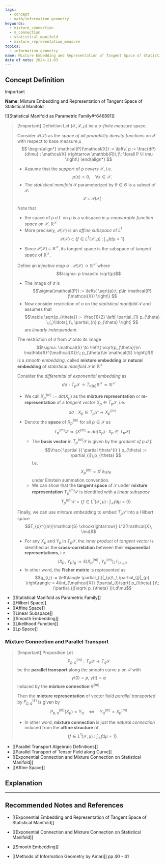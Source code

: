 ```yaml
---
tags:
  - concept
  - math/information_geometry
keywords:
  - mixture_connection
  - m_connection
  - statistical_manifold
  - mixture_representation_measure
topics:
  - information_geometry
name: Mixture Embedding and Representation of Tangent Space of Statistical Manifold
date of note: 2024-11-03
---
```


## Concept Definition

>[!important]
>**Name**: Mixture Embedding and Representation of Tangent Space of Statistical Manifold

![[Statistical Manifold as Parametric Family#^646891]]

>[!important] Definition
>Let $(\mathcal{X}, \mathscr{F}, \mu)$ be a *$\sigma$-finite measure* space.  
>
>Consider $\mathcal{P}(\mathcal{X})$ as the *space of all probability density functions* on $\mathcal{X}$ with respect to base measure $\mu$
>$$
> \begin{align*}
> \mathcal{P}(\mathcal{X}) := \left\{ p := \frac{dP}{d\mu} : \mathcal{X} \rightarrow \mathbb{R}\;|\; \forall P \ll \mu   \right\} 
> \end{align*}
>$$  
>- Assume that the *support* of $p$ *covers* $\mathcal{X}$, i.e. $$p(x) >0, \quad \forall x \in \mathcal{X}.$$
>- The *statistical manifold* $\mathcal{S}$ parameterized by $\theta\in \Theta$ is a subset of $\mathcal{P}$. $$\mathcal{S} \subset \mathcal{P}(\mathcal{X})$$
>  
>Note that 
>- the space of p.d.f. on $\mu$ is a subspace in *$\mu$-measurable function space* on $\mathcal{X}$, $\mathbb{R}^{\mathcal{X}}$
>- More precisely, $\mathcal{P}(\mathcal{X})$ is an *affine subspace* of $L^1$ $$\mathcal{P}(\mathcal{X})  \subset \left\{ f\in L^1(\mathcal{X},\mu) \;:\; \int_{\mathcal{X}}f d\mu = 1 \right\} $$
>- Since $\mathcal{P}(\mathcal{X}) \subset \mathbb{R}^{\mathcal{X}}$, its tangent space is the subspace of tangent space of $\mathbb{R}^{\mathcal{X}}$. 
>
>Define an *injective map* $\sigma: \mathcal{P}(\mathcal{X}) \to \mathbb{R}^{\mathcal{X}}$ where  $$\sigma: p \mapsto \sqrt{p}$$
>- The image of $\sigma$ is $$\sigma(\mathcal{P}) := \left\{ \sqrt{p}:\; p\in \mathcal{P}(\mathcal{X}) \right\} $$
>- Now consider restriction of $\sigma$ on the *statistical manifold* $\mathcal{S}$ and assumes that $$\nabla  \sqrt{p_{\theta}} := \frac{1}{2} \left[ \partial_{1} p_{\theta} \,{,}\ldots{,}\, \partial_{n} p_{\theta} \right] $$ are *linearly indenpendent.*
>
>The restriction of $\sigma$ from $\mathcal{S}$ onto its image $$\sigma: \mathcal{S} \to \left\{ \sqrt{p_{\theta}}\in \mathbb{R}^{\mathcal{X}}:\; p_{\theta}\in \mathcal{S} \right\}$$ is a *smooth embedding*, called **mixture embedding** or **natural embedding** of *statistical manifold* $\mathcal{S}$ in $\mathbb{R}^{\mathcal{X}}$
>
> Consider the *differential* of *exponential embedding* as $$d\sigma: T_{p}\mathcal{S} \to T_{\sigma(p)}\mathbb{R}^{\mathcal{X}} \simeq \mathbb{R}^{\mathcal{X}}$$ 
>- We call $X_{p}^{(m)} := d\sigma(X_{p})$ as the **mixture representation** or **m-representation** of a *tangent vector* $X_{p} \in T_{p}\mathcal{S}$, i.e. $$d\sigma: X_{p} \in T_{p}\mathcal{S} \to X_{p}^{(m)}$$ 
>- Denote the **space** of $X_{p}^{(m)}$ for all $p\in \mathcal{S}$ as $$T_{p}^{(m)}\mathcal{S} := \left\{ X^{(m)} = d\sigma(X_{p}) \;:\; X_{p} \in T_{p}\mathcal{S} \right\} $$
>	- The **basis vector** in $T_{p}^{(m)}\mathcal{S}$ is given by the *gradient of p.d.f.* $$\frac{ \partial  }{ \partial \theta^{i} } p_{\theta} := \partial_{i}\,p_{\theta} $$ i.e. $$X_{p}^{(m)}  = X^{i}\,\partial_{i}\,p_{\theta}$$ under Einstein summation convention.
>	- We can show that the **tangent space** of $\mathcal{S}$ under **mixture representation** $T_{p}^{(m)}\mathcal{S}$ is identified with a *linear subspace* $$T_{p}^{(m)}\mathcal{S} = \left\{ f \in L^1(\mathcal{X}, \mu)\;:\; \int_{\mathcal{X}}f d\mu = 0 \right\} $$
>	  
>Finally, we can use *mixture embedding* to embed $T_{p}\mathcal{S}$ into a Hilbert space $$T_{p}^{(m)}\mathcal{S}  \xhookrightarrow{} L^2(\mathcal{X}, \mu)$$
>- For any $X_{p}$ and $Y_{p}$ in $T_{p}\mathcal{S}$, the *inner product* of *tangent vector* is identified as the **cross-correlation** between their **exponential representations**, i.e. $$\left\langle  X_{p}\,,\,  Y_{p}  \right\rangle_{g} := 4 \left\langle  X_{p}^{(m)}\,,\,  Y_{p}^{(m)}  \right\rangle_{L^{2}(\mathcal{X}, \mu)}$$
>- In other word, the **Fisher metric** is represented as $$g_{i,j} := \left\langle  \partial_{i}|_{p}\,,\,\partial_{j}|_{p}  \right\rangle = 4\int_{\mathcal{X}} (\partial_{i}\sqrt{ p_{\theta} })\; (\partial_{j}\sqrt{ p_{\theta} })\;d\mu$$

- [[Statistical Manifold as Parametric Family]]
- [[Hilbert Space]]
- [[Affine Space]]
- [[Linear Subspace]]
- [[Smooth Embedding]]
- [[Likelihood Function]]
- [[Lp Space]]

### Mixture Connection and Parallel Transport

>[!important] Proposition
>Let $$P_{p,q}^{(m)}: T_{p}\mathcal{S} \to T_{q}\mathcal{S}$$ be the **parallel transport** along the smooth curve $\gamma$ on $\mathcal{S}$ with $$\gamma(0) = p, \; \gamma(t) = q$$ induced by the **mixture connection** $\nabla^{(m)}$.
>
>Then the **mixture representation** of vector field *parallel transported* by $P_{p,q}^{(e)}$ is given by  
>$$
>P_{p,q}^{(m)}(X_{p}) = Y_{q} \quad \iff \quad Y_{q}^{(m)} = X_{p}^{(m)}
>$$
>- In other word, **mixture connection** is just the *natural connection* induced from the **affine structure** of $$\left\{ f\in L^1(\mathcal{X},\mu) \;:\; \int_{\mathcal{X}}f d\mu = 1 \right\} $$


- [[Parallel Transport Algebraic Definitions]]
- [[Parallel Transport of Tensor Field along Curve]]
- [[Exponential Connection and Mixture Connection on Statistical Manifold]]
- [[Affine Space]]


## Explanation





-----------
##  Recommended Notes and References


- [[Exponential Embedding and Representation of Tangent Space of Statistical Manifold]]
- [[Exponential Connection and Mixture Connection on Statistical Manifold]]
- [[Smooth Embedding]]


- [[Methods of Information Geometry by Amari]] pp 40 - 41